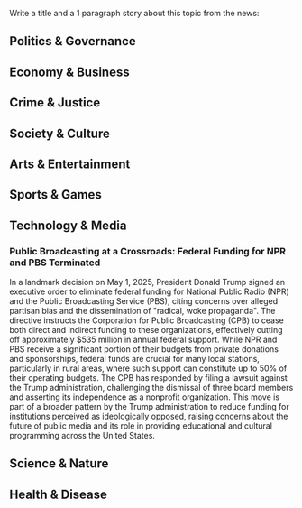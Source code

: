 Write a title and a 1 paragraph story about this topic from the news:

## Politics & Governance

## Economy & Business

## Crime & Justice

## Society & Culture

## Arts & Entertainment

## Sports & Games

## Technology & Media

### Public Broadcasting at a Crossroads: Federal Funding for NPR and PBS Terminated

In a landmark decision on May 1, 2025, President Donald Trump signed an executive order to eliminate federal funding for National Public Radio (NPR) and the Public Broadcasting Service (PBS), citing concerns over alleged partisan bias and the dissemination of "radical, woke propaganda". The directive instructs the Corporation for Public Broadcasting (CPB) to cease both direct and indirect funding to these organizations, effectively cutting off approximately \$535 million in annual federal support. While NPR and PBS receive a significant portion of their budgets from private donations and sponsorships, federal funds are crucial for many local stations, particularly in rural areas, where such support can constitute up to 50% of their operating budgets. The CPB has responded by filing a lawsuit against the Trump administration, challenging the dismissal of three board members and asserting its independence as a nonprofit organization. This move is part of a broader pattern by the Trump administration to reduce funding for institutions perceived as ideologically opposed, raising concerns about the future of public media and its role in providing educational and cultural programming across the United States.

## Science & Nature

## Health & Disease

